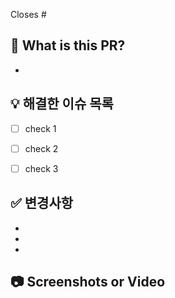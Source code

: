 <!---- 'Closes #'다음에 완료한 이슈 넘버를 작성해 주세요. ex) Closes #4 !-->
Closes #

<!---- 해당 PR에 대한 설명을 작성해 주세요. !-->
## 🔎 What is this PR?

-


## 💡 해결한 이슈 목록

- [ ] check 1
- [ ] check 2
- [ ] check 3


## ✅ 변경사항

-
-
-

<!---- 변경된 이미지나 비디오를 첨부해 주세요. 없으면 왜 없는지 설명(ex. 코드 리팩토링) !-->
## 📷 Screenshots or Video


